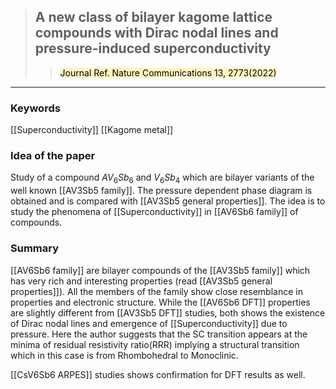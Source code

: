 >## A new class of bilayer kagome lattice compounds with Dirac nodal lines and pressure-induced superconductivity
>><mark style="background: #FFF3A3A6;">Journal Ref. Nature Communications 13, 2773(2022)</mark> 

---

### Keywords 
[[Superconductivity]]
[[Kagome metal]]


### Idea of the paper 
Study of a compound $AV_6Sb_6$ and $V_6Sb_4$ which are bilayer variants of the well known [[AV3Sb5 family]]. The pressure dependent phase diagram is obtained and is compared with [[AV3Sb5 general properties]]. The idea is to study the phenomena of [[Superconductivity]] in [[AV6Sb6 family]] of compounds. 

### Summary 
[[AV6Sb6 family]] are bilayer compounds of the [[AV3Sb5 family]] which has very rich and interesting properties (read [[AV3Sb5 general properties]]). All the members of the family show close resemblance in properties and electronic structure. While the [[AV6Sb6 DFT]] properties are slightly different from [[AV3Sb5 DFT]] studies, both shows the existence of Dirac nodal lines and emergence of [[Superconductivity]] due to pressure. Here the author suggests that the SC transition appears at the minima of residual resistivity ratio(RRR) implying a structural transition which in this case is from Rhombohedral to Monoclinic. 

[[CsV6Sb6 ARPES]] studies shows confirmation for DFT results as well. 
